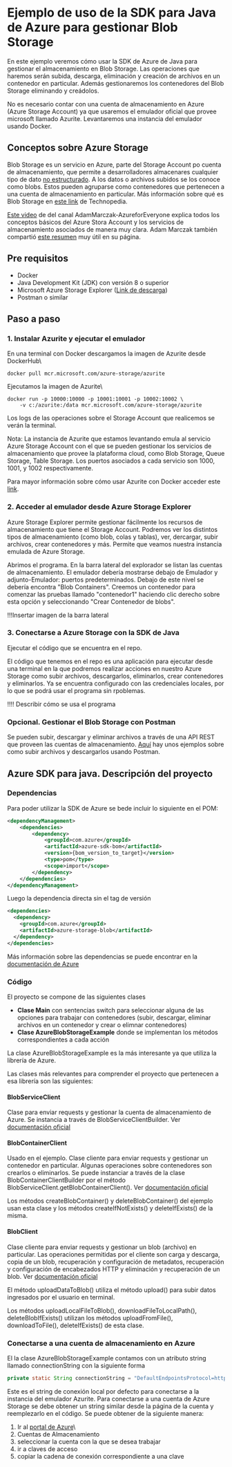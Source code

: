 # Ejemplo de uso de la SDK para Java de Azure para gestionar Blob Storage

En este ejemplo veremos cómo usar la SDK de Azure de Java para gestionar el almacenamiento en Blob Storage. 
Las operaciones que haremos serán subida, descarga, eliminación y creación de archivos en un contenedor en particular. Además gestionaremos los contenedores del Blob Storage 
eliminando y creádolos.

No es necesario contar con una cuenta de almacenamiento en Azure (Azure Storage Account) ya que usaremos el emulador oficial que provee microsoft llamado Azurite. 
Levantaremos una instancia del emulador usando Docker.

## Conceptos sobre Azure Storage
 Blob Storage es un servicio en Azure, parte del Storage Account po cuenta de almacenamiento, que permite a desarrolladores almacenares cualquier tipo de dato [no estructurado](https://www.mongodb.com/unstructured-data "Unstructured data"). A los datos o archivos subidos se los conoce como blobs. Estos pueden agruparse como contenedores que pertenecen a una cuenta de almacenamiento en particular. Más información sobre qué es Blob Storage en [este link](https://www.techopedia.com/definition/32166/blob-storage#:~:text=Blob%20storage%20is%20a%20feature,Blobs%20can%20be%20manipulated%20with%20.) de Technopedia.
 
 [Este video](https://www.youtube.com/watch?v=_Qlkvd4ZQuo&ab_channel=AdamMarczak-AzureforEveryone) de del canal AdamMarczak-AzureforEveryone explica todos los conceptos básicos del Azure Stora Account y los servicios de almacenamiento asociados de manera muy clara.
 Adam Marczak también compartió [este resumen](https://marczak.io/az-900/episode-11/cheat-sheet/) muy útil en su página.

## Pre requisitos
* Docker 
* Java Development Kit (JDK) con versión 8 o superior
* Microsoft Azure Storage Explorer ([Link de descarga](https://azure.microsoft.com/en-us/products/storage/storage-explorer/ "Azure Storage Explorer"))
* Postman o similar


## Paso a paso
### 1. Instalar Azurite y ejecutar el emulador
En una terminal con Docker descargamos la imagen de Azurite desde DockerHub\
```
docker pull mcr.microsoft.com/azure-storage/azurite
```

Ejecutamos la imagen de Azurite\
```
docker run -p 10000:10000 -p 10001:10001 -p 10002:10002 \
    -v c:/azurite:/data mcr.microsoft.com/azure-storage/azurite
```
Los logs de las operaciones sobre el Storage Account que realicemos se verán la terminal.

Nota: 
La instancia de Azurite que estamos levantando emula al servicio Azure Storage Account con el que se pueden gestionar los servicios de almacenamiento 
que provee la plataforma cloud, como Blob Storage, Queue Storage, Table Storage. Los puertos asociados a cada servicio son 1000, 1001, y 1002 respectivamente.

Para mayor información sobre cómo usar Azurite con Docker acceder este [link](https://learn.microsoft.com/en-us/azure/storage/common/storage-use-azurite?tabs=docker-hub "Azurite con docker").

### 2. Acceder al emulador desde Azure Storage Explorer
Azure Storage Explorer permite gestionar fácilmente los recursos de almacenamiento que tiene el Storage Account.
Podremos ver los distintos tipos de almacenamiento (como blob, colas y tablas), ver, dercargar, subir archivos, crear contenedores y más.
Permite que veamos nuestra instancia emulada de Azure Storage.

Abrimos el programa. En la barra lateral del explorador se listan las cuentas de almacenamiento. El emulador debería mostrarse debajo de Emulador y adjunto-Emulador: puertos predeterminados. 
Debajo de este nivel se debería encontra "Blob Containers". Creemos un contenedor para comenzar las pruebas llamado "contenedor1" haciendo clic derecho sobre esta opción y seleccionando "Crear Contenedor de blobs".

!!!Insertar imagen de la barra lateral

### 3. Conectarse a Azure Storage con la SDK de Java
Ejecutar el código que se encuentra en el repo.

El código que tenemos en el repo es una aplicación para ejecutar desde una terminal en la que podremos realizar acciones en nuestro Azure Storage como subir archivos, descargarlos, eliminarlos, crear contenedores y eliminarlos.
Ya se encuentra configurado con las credenciales locales, por lo que se podrá usar el programa sin rpoblemas.

!!!! Describir cómo se usa el programa


### Opcional. Gestionar el Blob Storage con Postman
Se pueden subir, descargar y eliminar archivos a través de una API REST que proveen las cuentas de almacenamiento.
[Aquí](https://www.youtube.com/watch?v=uSW8-1oxyYg&ab_channel=RobotZer0) hay unos ejemplos sobre como subir archivos y descargarlos usando Postman.

## Azure SDK para java. Descripción del proyecto

### Dependencias

Para poder utilizar la SDK de Azure se bede incluir lo siguiente en el POM:


```xml
<dependencyManagement>
    <dependencies>
        <dependency>
            <groupId>com.azure</groupId>
            <artifactId>azure-sdk-bom</artifactId>
            <version>{bom_version_to_target}</version>
            <type>pom</type>
            <scope>import</scope>
        </dependency>
    </dependencies>
</dependencyManagement>
```

Luego la dependencia directa sin el tag de versión

```xml
<dependencies>
  <dependency>
    <groupId>com.azure</groupId>
    <artifactId>azure-storage-blob</artifactId>
  </dependency>
</dependencies>

```

Más información sobre las dependencias se puede encontrar en la [documentación de Azure](https://learn.microsoft.com/en-us/java/api/overview/azure/storage-blob-readme?source=recommendations&view=azure-java-stable#include-the-package "Include the package")

### Código
El proyecto se compone de las siguientes clases 

* **Clase Main** con sentencias switch para seleccionar alguna de las opciones para trabajar con contenedores (subir, descargar, eliminar archivos en un contenedor y crear o elimnar contenedores)
* **Clase AzureBlobStorageExample** donde se implementan los métodos correspondientes a cada acción

La clase AzureBlobStorageExample es la más interesante ya que utiliza la librería de Azure. 

Las clases más relevantes para comprender el proyecto que pertenecen a esa librería son las siguientes:

#### **BlobServiceClient** 
Clase para enviar requests y gestionar la cuenta de almacenamiento de Azure. Se instancia a través de BlobServiceClientBuilder. 
Ver [documentación oficial](https://learn.microsoft.com/en-us/java/api/com.azure.storage.blob.blobserviceclient?view=azure-java-stable)

#### **BlobContainerClient** 
Usado en el ejemplo. Clase cliente para enviar requests y gestionar un contenedor en particular. Algunas operaciones sobre contenedores son crearlos o eliminarlos. Se puede instanciar a través de la clase BlobContainerClientBuilder por el método BlobServiceClient.getBlobContainerClient(). 
Ver [documentación oficial](https://learn.microsoft.com/en-us/java/api/com.azure.storage.blob.blobcontainerclient?view=azure-java-stable)

Los métodos createBlobContainer() y deleteBlobContainer() del ejemplo usan esta clase y los métodos createIfNotExists() y deleteIfExists() de la misma.

#### **BlobClient** 
Clase cliente para enviar requests y gestionar un blob (archivo) en particular. Las operaciones permitidas por el cliente son carga y descarga, copia de un blob, recuperación y configuración de metadatos, recuperación y configuración de encabezados HTTP y eliminación y recuperación de un blob. Ver [documentación oficial](https://learn.microsoft.com/en-us/java/api/com.azure.storage.blob.blobclient?view=azure-java-stable)

El método uploadDataToBlob() utiliza el método upload() para subir datos ingresados por el usuario en terminal.

Los métodos uploadLocalFileToBlob(), downloadFileToLocalPath(), deleteBlobIfExists() utilizan los métodos uploadFromFile(), downloadToFile(), deleteIfExists() de esta clase.

### Conectarse a una cuenta de almacenamiento en Azure
El la clase AzureBlobStorageExample contamos con un atributo string llamado connectionString con la siguiente forma
```java
private static String connectionString = "DefaultEndpointsProtocol=http;AccountName=devstoreaccount1;AccountKey=Eby8vdM02xNOcqFlqUwJPLlmEtlCDXJ1OUzFT50uSRZ6IFsuFq2UVErCz4I6tq/K1SZFPTOtr/KBHBeksoGMGw==;BlobEndpoint=http://127.0.0.1:10000/devstoreaccount1;QueueEndpoint=http://127.0.0.1:10001/devstoreaccount1;TableEndpoint=http://127.0.0.1:10002/devstoreaccount1;";
```

Este es el string de conexión local por defecto para conectarse a la instancia del emulador Azurite. Para conectarse a una cuenta de Azure Storage se debe obtener un string similar desde la página de la cuenta y reemplezarlo en el código. Se puede obtener de la siguiente manera:
1. Ir al [portal de Azure](portal.azure.com "Portal de Azure")\
2. Cuentas de Almacenamiento
3. seleccionar la cuenta con la que se desea trabajar
4. ir a claves de acceso
5. copiar la cadena de conexión correspondiente a una clave

